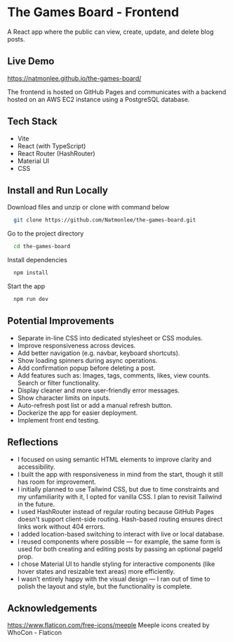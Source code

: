 
# The Games Board - Frontend

A React app where the public can view, create, update, and delete blog posts.

## Live Demo

https://natmonlee.github.io/the-games-board/

The frontend is hosted on GitHub Pages and communicates with a backend hosted on an AWS EC2 instance using a PostgreSQL database.

## Tech Stack

- Vite
- React (with TypeScript)
- React Router (HashRouter)
- Material UI
- CSS

## Install and Run Locally

Download files and unzip or clone with command below

```bash
  git clone https://github.com/Natmonlee/the-games-board.git
```

Go to the project directory

```bash
  cd the-games-board
```

Install dependencies

```bash
  npm install
```

Start the app

```bash
  npm run dev
```

## Potential Improvements

- Separate in-line CSS into dedicated stylesheet or CSS modules.
- Improve responsiveness across devices.
- Add better navigation (e.g. navbar, keyboard shortcuts).
- Show loading spinners during async operations.
- Add confirmation popup before deleting a post.
- Add features such as:
  Images, tags, comments, likes, view counts.
  Search or filter functionality.
- Display cleaner and more user-friendly error messages.
- Show character limits on inputs.
- Auto-refresh post list or add a manual refresh button.
- Dockerize the app for easier deployment.
- Implement front end testing.

## Reflections

- I focused on using semantic HTML elements to improve clarity and accessibility.
- I built the app with responsiveness in mind from the start, though it still has room for improvement.
- I initially planned to use Tailwind CSS, but due to time constraints and my unfamiliarity with it, I opted for vanilla CSS. I plan to revisit       Tailwind in the future.
- I used HashRouter instead of regular routing because GitHub Pages doesn't support client-side routing. Hash-based routing ensures direct links work without 404 errors.
- I added location-based switching to interact with live or local database.
- I reused components where possible — for example, the same form is used for both creating and editing posts by passing an optional pageId prop.
- I chose Material UI to handle styling for interactive components (like hover states and resizable text areas) more efficiently.
- I wasn’t entirely happy with the visual design — I ran out of time to polish the layout and style, but the functionality is complete.

## Acknowledgements

https://www.flaticon.com/free-icons/meeple
Meeple icons created by WhoCon - Flaticon
